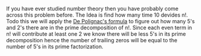 If you have ever studied number theory then you have probably come across this problem before.
The Idea is find how many time 10 devides n!. Todo this we will apply the [De Polignac's formula](https://en.wikipedia.org/wiki/De_Polignac's_formula) to figure out how many 5's and 2's there are in the prime decomposition of n!. Since each even term in n! will contribute at least one 2 we know there will be less 5's in its prime decomposition hence the number of trailing zeros will be equal to the number of 5's in its prime factorization.  
